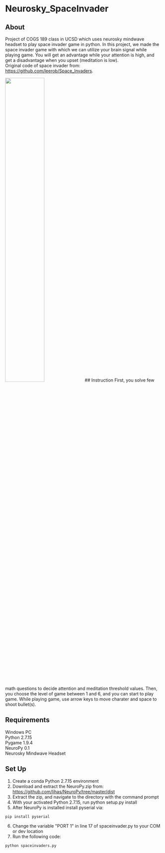 # Neurosky_SpaceInvader
## About
Project of COGS 189 class in UCSD which uses neurosky mindwave headset to play space invader game in python. In this project, we made the space invader game with which we can utilize your brain signal while playing game. You will get an advantage while your attention is high, and get a disadvantage when you upset (meditation is low).  
Original code of space invader from: https://github.com/leerob/Space_Invaders.  
  
<img src="https://github.com/hiroshi2727/Neurosky_SpaceInvader/blob/master/images/playing_game.png" height="50%" width="50%"/>
## Instruction
First, you solve few math questions to decide attention and meditation threshold values.  
Then, you choose the level of game between 1 and 6, and you can start to play game.
While playing game, use arrow keys to move charater and space to shoot bullet(s).  
  
## Requirements
Windows PC  
Python 2.7.15  
Pygame 1.9.4  
NeuroPy 0.1  
Neurosky Mindwave Headset  

## Set Up  
1) Create a conda Python 2.7.15 environment  
2) Download and extract the NeuroPy.zip from: https://github.com/lihas/NeuroPy/tree/master/dist  
3) Extract the zip, and navigate to the directory with the command prompt
4) With your activated Python 2.7.15, run python setup.py install
5) After NeuroPy is installed install pyserial via:
```
pip install pyserial
```
6) Change the variable "PORT 1" in line 17 of spaceinvader.py to your COM or dev location  
7) Run the following code:
```
python spaceinvaders.py
```

